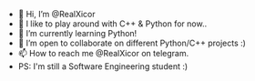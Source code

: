 - 👋 Hi, I’m @RealXicor
- 👀 I like to play around with C++ & Python for now..
- 🌱 I’m currently learning Python!
- 💞️ I’m open to collaborate on different Python/C++ projects :)
- 📫 How to reach me @RealXicor on telegram.
- PS: I'm still a Software Engineering student :)
